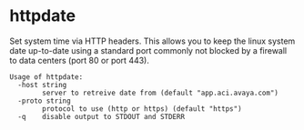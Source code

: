 # httpdate
Set system time via HTTP headers. This allows you to keep the linux system date up-to-date using a standard port commonly not blocked by a firewall to data centers (port 80 or port 443). 

    Usage of httpdate:
      -host string
        	server to retreive date from (default "app.aci.avaya.com")
      -proto string
    	    protocol to use (http or https) (default "https")
      -q	disable output to STDOUT and STDERR 
